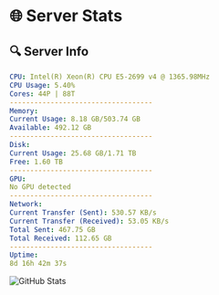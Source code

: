 # 🌐 Server Stats
## 🔍 Server Info
```yaml
CPU: Intel(R) Xeon(R) CPU E5-2699 v4 @ 1365.98MHz
CPU Usage: 5.40%
Cores: 44P | 88T
-----------------------------------
Memory:
Current Usage: 8.18 GB/503.74 GB
Available: 492.12 GB
-----------------------------------
Disk:
Current Usage: 25.68 GB/1.71 TB
Free: 1.60 TB
-----------------------------------
GPU:
No GPU detected
-----------------------------------
Network:
Current Transfer (Sent): 530.57 KB/s
Current Transfer (Received): 53.05 KB/s
Total Sent: 467.75 GB
Total Received: 112.65 GB
-----------------------------------
Uptime:
8d 16h 42m 37s
```
![GitHub Stats](https://img.shields.io/badge/Updated-2025-04-28_09:51:25-blue)